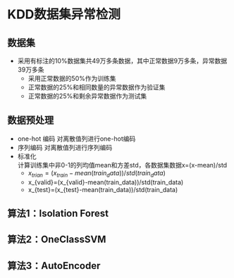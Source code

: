 # KDD数据集异常检测
## 数据集
* 采用有标注的10%数据集共49万多条数据，其中正常数据9万多条，异常数据39万多条
   * 采用正常数据的50%作为训练集
   * 正常数据的25%和相同数量的异常数据作为验证集
   * 正常数据的25%和剩余异常数据作为测试集
## 数据预处理
* one-hot 编码
    对离散值列进行one-hot编码
* 序列编码
    对离散值列进行序列编码
* 标准化   
    计算训练集中非0-1的列均值mean和方差std，各数据集数据x=(x-mean)/std
    * $x_{trian}=(x_{train}-mean(train_data))/std(train_data)$
    * x_{valid}=(x_{valid}-mean(train_data))/std(train_data)
    * x_{test}=(x_{test}-mean(train_data))/std(train_data)
## 算法1：Isolation Forest
## 算法2：OneClassSVM
## 算法3：AutoEncoder


